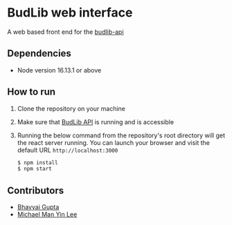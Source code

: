 # BudLib web interface

A web based front end for the [budlib-api](https://github.com/budlib/budlib-api)

## Dependencies

- Node version 16.13.1 or above

## How to run

1. Clone the repository on your machine

2. Make sure that [BudLib API](https://github.com/budlib/budlib-api) is running and is accessible

3. Running the below command from the repository's root directory will get the react server running. You can launch your browser and visit the default URL `http://localhost:3000`

   ```bash
   $ npm install
   $ npm start
   ```

## Contributors

- [Bhavyai Gupta](https://github.com/zbhavyai)
- [Michael Man Yin Lee](https://github.com/mikeePy)
